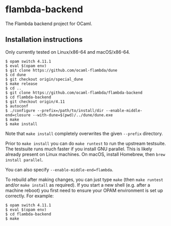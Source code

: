 # flambda-backend
The Flambda backend project for OCaml.

## Installation instructions

Only currently tested on Linux/x86-64 and macOS/x86-64.
```
$ opam switch 4.11.1
$ eval $(opam env)
$ git clone https://github.com/ocaml-flambda/dune
$ cd dune
$ git checkout origin/special_dune
$ make release
$ cd ..
$ git clone https://github.com/ocaml-flambda/flambda-backend
$ cd flambda-backend
$ git checkout origin/4.11
$ autoconf
$ ./configure --prefix=/path/to/install/dir --enable-middle-end=closure --with-dune=$(pwd)/../dune/dune.exe
$ make
$ make install
```

Note that `make install` completely overwrites the given `--prefix` directory.

Prior to `make install` you can do `make runtest` to run the upstream testsuite.  The testsuite runs much faster if you install GNU parallel.  This is likely already present on Linux machines.  On macOS, install Homebrew, then `brew install parallel`.

You can also specify `--enable-middle-end=flambda`.

To rebuild after making changes, you can just type `make` (then `make runtest` and/or `make install` as required).  If you start a new shell (e.g. after a machine reboot) you first need to ensure your OPAM environment is set up correctly.  For example:
```
$ opam switch 4.11.1
$ eval $(opam env)
$ cd flambda-backend
$ make
```
